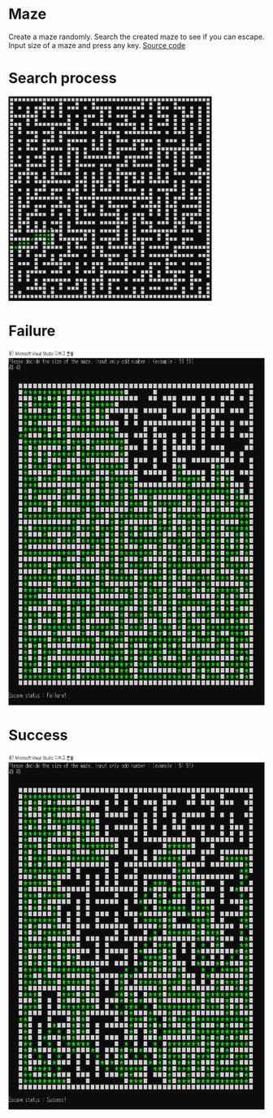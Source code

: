 # Maze
Create a maze randomly. Search the created maze to see if you can escape. </br>
Input size of a maze and press any key. [Source code](code.c) </br>

# Search process
![alt-tag](img/search_process.gif)

# Failure
<img src="img/escape_fail.PNG" width="700" height="700">

# Success
<img src="img/escape_success.PNG" width="700" height="700">
